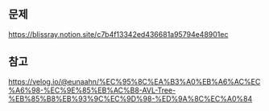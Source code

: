 ## 문제

https://blissray.notion.site/c7b4f13342ed436681a95794e48901ec

## 참고

https://velog.io/@eunaahn/%EC%95%8C%EA%B3%A0%EB%A6%AC%EC%A6%98-%EC%9E%85%EB%AC%B8-AVL-Tree-%EB%85%B8%EB%93%9C%EC%9D%98-%ED%9A%8C%EC%A0%84
